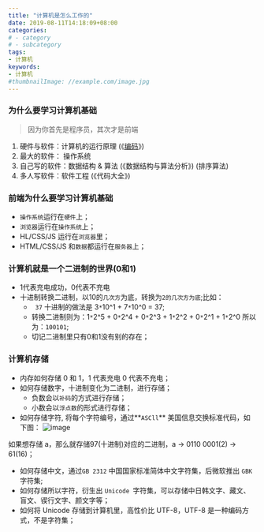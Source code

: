 ```yaml
---
title: "计算机是怎么工作的"
date: 2019-08-11T14:18:09+08:00
categories:
# - category
# - subcategory
tags:
- 计算机
keywords:
- 计算机
#thumbnailImage: //example.com/image.jpg
---
```


<!--more-->
### 为什么要学习计算机基础

> 因为你首先是程序员，其次才是前端

1. 硬件与软件：计算机的运行原理 (《[编码](<https://book.douban.com/subject/4822685/>)》)
2. 最大的软件： 操作系统
3. 自己写的软件：数据结构 & 算法 (《数据结构与算法分析》) (排序算法)
4. 多人写软件：软件工程 (《代码大全》)

### 前端为什么要学习计算机基础

- `操作系统`运行在`硬件`上；
- `浏览器`运行在`操作系统`上；
- HL/CSS/JS 运行在`浏览器`里；
- HTML/CSS/JS 和`数据`都运行在`服务器`上；

### 计算机就是一个二进制的世界(0和1)

- 1代表充电成功，0代表不充电
- 十进制转换二进制，以10的`几次方`为底，转换为`2的几次方为底`;比如：
  - ` 37` 十进制的做法是 3`*`10^1 + 7`*`10^0 = 37;
  - 转换二进制则为：1`*`2^5 + 0`*`2^4 + 0`*`2^3 + 1`*`2^2 + 0`*`2^1 + 1`*`2^0 所以为：`100101`;
  - 切记二进制里只有0和1没有别的存在；

### 计算机存储

- 内存如何存储 0 和 1，1 代表充电 0 代表不充电；
- 如何存储数字，十进制变化为二进制，进行存储；
  - 负数会以`补码`的方式进行存储；
  - 小数会以`浮点数`的形式进行存储；
- 如何存储字符, 将每个字符编号，通过**`ASCll`** 美国信息交换标准代码，如下图：
 ![image](https://jrg-team.github.io/jrg-tasks/lessons/%E7%BC%96%E7%A8%8B%E5%88%9D%E7%BA%A7/ascii.jpg)

​如果想存储 a，那么就存储97(十进制)对应的二进制，a -> 0110 0001(2) -> 61(16)；

- 如何存储中文，通过`GB 2312` 中国国家标准简体中文字符集，后微软推出 `GBK `字符集;
- 如何存储所以字符，衍生出  `Unicode `字符集，可以存储中日韩文字、藏文、盲文、锲行文字、颜文字等；
- 如何将 Unicode 存储到计算机里，高性价比 UTF-8，UTF-8 是一种编码方式，不是字符集；

